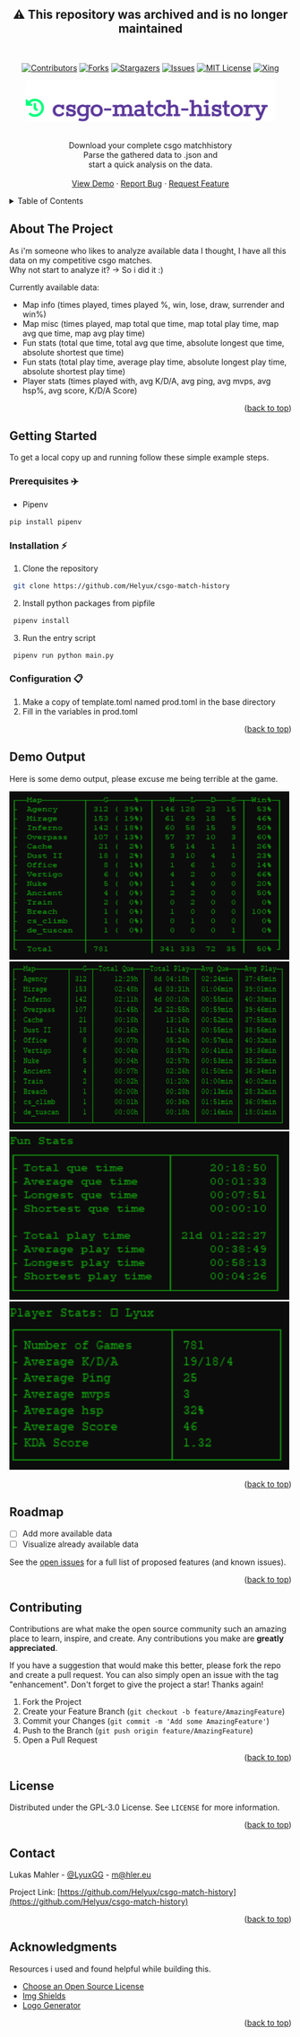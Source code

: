 <div id="top" align="center">
<h2>⚠️ This repository was archived and is no longer maintained</h2>
<!-- src: https://github.com/othneildrew/Best-README-Template -->
<!-- see: https://www.markdownguide.org/basic-syntax/#reference-style-links -->
</div>
<br>

<div id="shields" align="center">

<!-- PROJECT SHIELDS -->
[![Contributors][contributors-shield]][contributors-url]
[![Forks][forks-shield]][forks-url]
[![Stargazers][stars-shield]][stars-url]
[![Issues][issues-shield]][issues-url]
[![MIT License][license-shield]][license-url]
[![Xing][xing-shield]][xing-url]
</div>

<!-- PROJECT LOGO -->
<div align="center">
  <a href="https://github.com/Helyux/csgo-match-history">
    <img src="images/logo.png" alt="csgo-match-history">
  </a>
  <br><br>
  <p align="center">
    Download your complete csgo matchhistory <br> Parse the gathered data to .json and <br> start a quick analysis on the data.
    <br><br>
    <a href="#demo-output">View Demo</a>
    ·
    <a href="https://github.com/Helyux/csgo-match-history/issues">Report Bug</a>
    ·
    <a href="https://github.com/Helyux/csgo-match-history/issues">Request Feature</a>
  </p>
</div>


<!-- TABLE OF CONTENTS -->
<details>
  <summary>Table of Contents</summary>
  <ol>
    <li>
      <a href="#about-the-project">About The Project</a>
    </li>
    <li>
      <a href="#getting-started">Getting Started</a>
      <ul>
        <li><a href="#prerequisites-airplane">Prerequisites :airplane:</a></li>
        <li><a href="#installation-zap">Installation :zap:</a></li>
        <li><a href="#configuration--clipboard">Configuration :clipboard:</a></li>
      </ul>
    </li>
    <!-- <li><a href="#usage">Usage</a></li> -->
    <li><a href="#demo-output">Demo Output</a></li>
    <li><a href="#roadmap">Roadmap</a></li>
    <li><a href="#contributing">Contributing</a></li>
    <li><a href="#license">License</a></li>
    <li><a href="#contact">Contact</a></li>
    <li><a href="#acknowledgments">Acknowledgments</a></li>
  </ol>
</details>


<!-- ABOUT THE PROJECT -->
## About The Project

<!-- [![Product Name Screen Shot][product-screenshot]](https://example.com) -->

As i'm someone who likes to analyze available data I thought, I have all this data on my competitive csgo matches.<br>
Why not start to analyze it? → So i did it :)<br>

Currently available data:
<ul>
  <li>Map info (times played, times played %, win, lose, draw, surrender and win%)</li>
  <li>Map misc (times played, map total que time, map total play time, map avg que time, map avg play time)</li>
  <li>Fun stats (total que time, total avg que time, absolute longest que time, absolute shortest que time)</li>
  <li>Fun stats (total play time, average play time, absolute longest play time, absolute shortest play time)</li>
  <li>Player stats (times played with, avg K/D/A, avg ping, avg mvps, avg hsp%, avg score, K/D/A Score)</li>
</ul>

<p align="right">(<a href="#top">back to top</a>)</p>


<!-- GETTING STARTED -->
## Getting Started

To get a local copy up and running follow these simple example steps.

### Prerequisites :airplane:
  
* Pipenv
```sh
pip install pipenv
```

### Installation :zap:

1. Clone the repository
  ```sh
   git clone https://github.com/Helyux/csgo-match-history
  ```
2. Install python packages from pipfile
  ```sh
   pipenv install
  ```
3. Run the entry script
  ```sh
   pipenv run python main.py
  ```

### Configuration  :clipboard:
1. Make a copy of template.toml named prod.toml in the base directory
2. Fill in the variables in prod.toml

<p align="right">(<a href="#top">back to top</a>)</p>


<!-- USAGE EXAMPLES 
## Usage

Blah Blah Blah, this is how you can use it, blah blah

_For more examples, please refer to the [Documentation](https://example.com)_

<p align="right">(<a href="#top">back to top</a>)</p>
-->


<!-- DEMO OUTPUT -->
## Demo Output

Here is some demo output, please excuse me being terrible at the game.

<div>
<img src="images/map_info.png" width="500" height="300" title="map info" alt="map info example output">
<img src="images/map_misc.png" width="500" height="300" title="map misc" alt="map misc example output">
<img src="images/fun_stats.png" width="500" height="300" title="fun stats" alt="fun stats example output">
<img src="images/player_stats.png" width="500" height="300" title="player stats" alt="player stats example output">
</div>


<p align="right">(<a href="#top">back to top</a>)</p>


<!-- ROADMAP -->
## Roadmap

- [ ] Add more available data
- [ ] Visualize already available data

See the [open issues](https://github.com/Helyux/csgo-match-history/issues) for a full list of proposed features (and known issues).

<p align="right">(<a href="#top">back to top</a>)</p>


<!-- CONTRIBUTING -->
## Contributing

Contributions are what make the open source community such an amazing place to learn, inspire, and create. Any contributions you make are **greatly appreciated**.

If you have a suggestion that would make this better, please fork the repo and create a pull request. You can also simply open an issue with the tag "enhancement".
Don't forget to give the project a star! Thanks again!

1. Fork the Project
2. Create your Feature Branch (`git checkout -b feature/AmazingFeature`)
3. Commit your Changes (`git commit -m 'Add some AmazingFeature'`)
4. Push to the Branch (`git push origin feature/AmazingFeature`)
5. Open a Pull Request

<p align="right">(<a href="#top">back to top</a>)</p>


<!-- LICENSE -->
## License

Distributed under the GPL-3.0 License. See `LICENSE` for more information.

<p align="right">(<a href="#top">back to top</a>)</p>


<!-- CONTACT -->
## Contact

Lukas Mahler - [@LyuxGG](https://twitter.com/LyuxGG) - [m@hler.eu](mailto:m@hler.eu)

Project Link: [https://github.com/Helyux/csgo-match-history](https://github.com/Helyux/csgo-match-history)

<p align="right">(<a href="#top">back to top</a>)</p>


<!-- ACKNOWLEDGMENTS -->
## Acknowledgments

Resources i used and found helpful while building this.

* [Choose an Open Source License](https://choosealicense.com)
* [Img Shields](https://shields.io)
* [Logo Generator](https://creecros.github.io/simple_logo_gen)

<p align="right">(<a href="#top">back to top</a>)</p>


<!-- MARKDOWN LINKS & IMAGES -->
<!-- https://www.markdownguide.org/basic-syntax/#reference-style-links -->
[contributors-shield]: https://img.shields.io/github/contributors/Helyux/csgo-match-history.svg?style=for-the-badge
[contributors-url]: https://github.com/Helyux/csgo-match-history/graphs/contributors
[forks-shield]: https://img.shields.io/github/forks/Helyux/csgo-match-history.svg?style=for-the-badge
[forks-url]: https://github.com/Helyux/csgo-match-history/network/members
[stars-shield]: https://img.shields.io/github/stars/Helyux/csgo-match-history.svg?style=for-the-badge
[stars-url]: https://github.com/Helyux/csgo-match-history/stargazers
[issues-shield]: https://img.shields.io/github/issues/Helyux/csgo-match-history.svg?style=for-the-badge
[issues-url]: https://github.com/Helyux/csgo-match-history/issues
[license-shield]: https://img.shields.io/github/license/Helyux/csgo-match-history.svg?style=for-the-badge
[license-url]: https://github.com/Helyux/csgo-match-history/blob/master/LICENSE
[xing-shield]: https://img.shields.io/static/v1?style=for-the-badge&message=Xing&color=006567&logo=Xing&logoColor=FFFFFF&label
[xing-url]: https://www.xing.com/profile/Lukas_Mahler10
